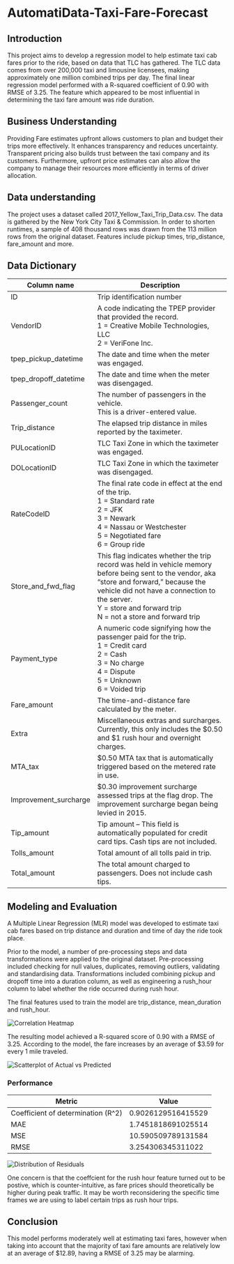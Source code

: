 # AutomatiData-Taxi-Fare-Forecast

## Introduction 

This project aims to develop a regression model to help estimate taxi cab fares prior to the ride, based on data that TLC has gathered. 
The TLC data comes from over 200,000 taxi and limousine licensees, making approximately one million combined trips per day. 
The final linear regression model performed with a R-squared coefficient of 0.90 with RMSE of 3.25. 
The feature which appeared to be most influential in determining the taxi fare amount was ride duration. 

## Business Understanding 
Providing Fare estimates upfront allows customers to plan and budget their trips more effectively. It enhances transparency and reduces uncertainty. Transparent pricing also builds trust between the taxi company and its customers. Furthermore, upfront price estimates can also allow the company to manage their resources more efficiently in terms of driver allocation. 

## Data understanding 
The project uses a dataset called 2017_Yellow_Taxi_Trip_Data.csv. The data is gathered by the New York City Taxi & Commission. In order to shorten runtimes, a sample of 408 thousand rows was drawn from the 113 million rows from the original dataset. Features include pickup times, trip_distance, fare_amount and more. 

## Data Dictionary 
| Column name             | Description                                                       |
|-------------------------|-------------------------------------------------------------------|
| ID                      | Trip identification number                                        |
| VendorID                | A code indicating the TPEP provider that provided the record.     <br> 1 = Creative Mobile Technologies, LLC <br> 2 = VeriFone Inc. |
| tpep_pickup_datetime    | The date and time when the meter was engaged.                    |
| tpep_dropoff_datetime   | The date and time when the meter was disengaged.                 |
| Passenger_count         | The number of passengers in the vehicle.                         <br> This is a driver-entered value. |
| Trip_distance           | The elapsed trip distance in miles reported by the taximeter.    |
| PULocationID            | TLC Taxi Zone in which the taximeter was engaged.                |
| DOLocationID            | TLC Taxi Zone in which the taximeter was disengaged.             |
| RateCodeID              | The final rate code in effect at the end of the trip.            <br> 1 = Standard rate <br> 2 = JFK <br> 3 = Newark <br> 4 = Nassau or Westchester <br> 5 = Negotiated fare <br> 6 = Group ride |
| Store_and_fwd_flag      | This flag indicates whether the trip record was held in vehicle memory before being sent to the vendor, aka “store and forward,” because the vehicle did not have a connection to the server. <br> Y = store and forward trip <br> N = not a store and forward trip |
| Payment_type            | A numeric code signifying how the passenger paid for the trip.  <br> 1 = Credit card <br> 2 = Cash <br> 3 = No charge <br> 4 = Dispute <br> 5 = Unknown <br> 6 = Voided trip |
| Fare_amount             | The time-and-distance fare calculated by the meter.             |
| Extra                   | Miscellaneous extras and surcharges.                             <br> Currently, this only includes the $0.50 and $1 rush hour and overnight charges. |
| MTA_tax                 | $0.50 MTA tax that is automatically triggered based on the metered rate in use. |
| Improvement_surcharge   | $0.30 improvement surcharge assessed trips at the flag drop. The improvement surcharge began being levied in 2015. |
| Tip_amount              | Tip amount – This field is automatically populated for credit card tips. Cash tips are not included. |
| Tolls_amount            | Total amount of all tolls paid in trip.                         |
| Total_amount            | The total amount charged to passengers. Does not include cash tips. |

## Modeling and Evaluation 
A Multiple Linear Regression (MLR) model was developed to estimate taxi cab fares based on trip distance and duration and time of day the ride took place.  

Prior to the model, a number of pre-processing steps and data transformations were applied to the original dataset. Pre-processing included checking for null values, duplicates, removing outliers, validating and standardising data. Transformations included combining pickup and dropoff time into a duration column, as well as engineering a rush_hour column to label whether the ride occurred during rush hour. 

The final features used to train the model are trip_distance, mean_duration and rush_hour. 

![Correlation Heatmap](https://github.com/felix553/AutomatiData-Taxi-Fare-Forecast/assets/81670336/0200a5d6-116e-4125-bfd2-8a1991abe6df)

The resulting model achieved a R-squared score of 0.90 with a RMSE of 3.25. According to the model, the fare increases by an average of $3.59 for every 1 mile traveled.

![Scatterplot of Actual vs Predicted](https://github.com/felix553/AutomatiData-Taxi-Fare-Forecast/assets/81670336/015eb108-0e7f-4aec-a42d-c1d87946d5c1)

### Performance 

| Metric                    | Value                  |
|---------------------------|------------------------|
| Coefficient of determination (R^2) | 0.9026129516415529    |
| MAE                       | 1.7451818691025514     |
| MSE                       | 10.590509789131584     |
| RMSE                      | 3.254306345311022      |

![Distribution of Residuals](https://github.com/felix553/AutomatiData-Taxi-Fare-Forecast/assets/81670336/90e1c47d-7438-4bc9-86ef-99ffdaa56f66)

One concern is that the coeffcient for the rush hour feature turned out to be postive, which is counter-intuitive, as fare prices should theoretically be higher during peak traffic. It may be worth reconsidering the specific time frames we are using to label certain trips as rush hour trips.

## Conclusion 
This model performs moderately well at estimating taxi fares, however when taking into account that the majority of taxi fare amounts are relatively low at an average of $12.89, having a RMSE of 3.25 may be alarming. 
